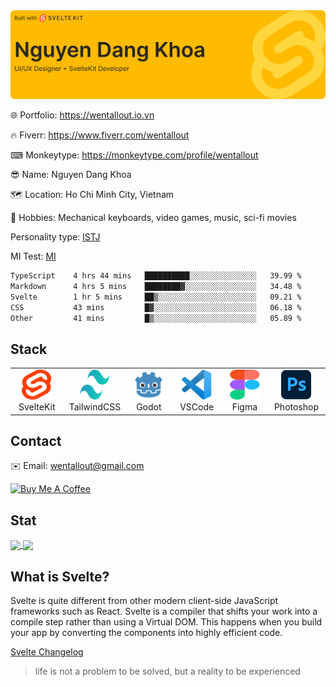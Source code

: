 
<img src="./images/github-banner.svg" />

🌐 Portfolio: https://wentallout.io.vn

🔥 Fiverr: https://www.fiverr.com/wentallout

⌨ Monkeytype: https://monkeytype.com/profile/wentallout

😎 Name: Nguyen Dang Khoa

🗺 Location: Ho Chi Minh City, Vietnam

🏓 Hobbies: Mechanical keyboards, video games, music, sci-fi movies

Personality type: [ISTJ](https://www.topcv.vn/mbti/nhom-tinh-cach-istj.html)  

MI Test: [MI](https://www.topcv.vn/mi/result/c9cb2d9663d901131a3ad69af669d02b)

<!--START_SECTION:waka-->

```txt
TypeScript    4 hrs 44 mins   ██████████░░░░░░░░░░░░░░░   39.99 %
Markdown      4 hrs 5 mins    ████████▓░░░░░░░░░░░░░░░░   34.48 %
Svelte        1 hr 5 mins     ██▒░░░░░░░░░░░░░░░░░░░░░░   09.21 %
CSS           43 mins         █▓░░░░░░░░░░░░░░░░░░░░░░░   06.18 %
Other         41 mins         █▒░░░░░░░░░░░░░░░░░░░░░░░   05.89 %
```

<!--END_SECTION:waka-->


## Stack

<table>
  <tr>
    <td align="center" width="96">
        <img src="./images/svelte.svg" width="48" height="48" />
      <br>SvelteKit
    </td>
      <td align="center" width="96">
        <img src="./images/tailwind.svg" width="48" height="48" />
      <br>TailwindCSS
    </td>
    <td align="center" width="96">
        <img src="./images/godot.svg" width="48" height="48" />
      <br>Godot
    </td>
     <td align="center" width="96">
        <img src="./images/vscode.svg" width="48" height="48" />
      <br>VSCode
    </td>
    <td align="center" width="96">
        <img src="./images/figma.svg" width="48" height="48" />
      <br>Figma
    </td>
    <td align="center" width="96">
        <img src="./images/photoshop.svg" width="48" height="48" />
      <br>Photoshop
    </td>
  </tr>
</table>

## Contact

✉️ Email: wentallout@gmail.com

<a href="https://www.buymeacoffee.com/wentallout" target="_blank"><img src="https://cdn.buymeacoffee.com/buttons/default-orange.png" alt="Buy Me A Coffee" height="41" width="174"></a>

## Stat

<a href="https://github.com/wentallout">
  <img height=200 align="center" src="https://github-readme-stats.vercel.app/api?username=wentallout&amp;theme=dracula&bg_color=00000000" />
</a>
<a href="https://github.com/wentallout">
  <img height=200 align="center" src="https://github-readme-stats.vercel.app/api/top-langs?username=wentallout&layout=compact&langs_count=8&card_width=320&theme=dracula&bg_color=00000000" />
</a>

## What is Svelte?

Svelte is quite different from other modern client-side JavaScript frameworks such as React. Svelte is a compiler that shifts your work into a compile step rather than using a Virtual DOM. This happens when you build your app by converting the components into highly efficient code.

[Svelte Changelog](https://svelte-changelog.vercel.app)

<blockquote>
life is not a problem to be solved, but a reality to be experienced
</blockquote>


